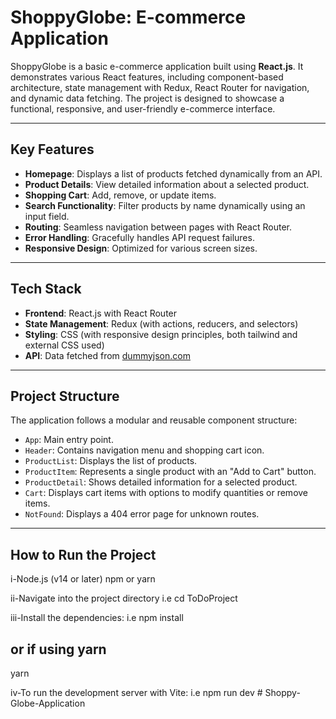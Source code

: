 # ShoppyGlobe: E-commerce Application

ShoppyGlobe is a basic e-commerce application built using **React.js**. It demonstrates various React features, including component-based architecture, state management with Redux, React Router for navigation, and dynamic data fetching. The project is designed to showcase a functional, responsive, and user-friendly e-commerce interface.

---

## Key Features

- **Homepage**: Displays a list of products fetched dynamically from an API.
- **Product Details**: View detailed information about a selected product.
- **Shopping Cart**: Add, remove, or update items.
- **Search Functionality**: Filter products by name dynamically using an input field.
- **Routing**: Seamless navigation between pages with React Router.
- **Error Handling**: Gracefully handles API request failures.
- **Responsive Design**: Optimized for various screen sizes.

---

## Tech Stack

- **Frontend**: React.js with React Router
- **State Management**: Redux (with actions, reducers, and selectors)
- **Styling**: CSS (with responsive design principles, both tailwind and external CSS used)
- **API**: Data fetched from [dummyjson.com](https://dummyjson.com/products)

---

## Project Structure

The application follows a modular and reusable component structure:

- `App`: Main entry point.
- `Header`: Contains navigation menu and shopping cart icon.
- `ProductList`: Displays the list of products.
- `ProductItem`: Represents a single product with an "Add to Cart" button.
- `ProductDetail`: Shows detailed information for a selected product.
- `Cart`: Displays cart items with options to modify quantities or remove items.
- `NotFound`: Displays a 404 error page for unknown routes.

---

## How to Run the Project

i-Node.js (v14 or later)
  npm or yarn

ii-Navigate into the project directory i.e cd ToDoProject

iii-Install the dependencies: i.e npm install
## or if using yarn
yarn


iv-To run the development server with Vite: i.e npm run dev
#   S h o p p y - G l o b e - A p p l i c a t i o n  
 